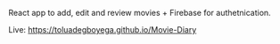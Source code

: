React app to add, edit and review movies + Firebase for authetnication.

Live: https://toluadegboyega.github.io/Movie-Diary
